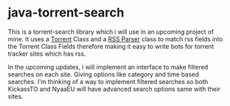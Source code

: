 # java-torrent-search

This is a torrent-search library which i will use in an upcoming project of mine. It uses a [Torrent](src/com/yengas/torrent/Torrent.java) Class and a [RSS Parser](src/com/yengas/torrent/utilities/TorrentFeedParser.java) class to match rss fields into the Torrent Class Fields therefore making it easy to write bots for torrent tracker sites which has rss.

In the upcoming updates, i will implement an interface to make filtered searches on each site. Giving options like category and time based searches. I'm thinking of a way to implement filtered searches so both KickassTO and NyaaEU will have advanced search options same with their sites.
